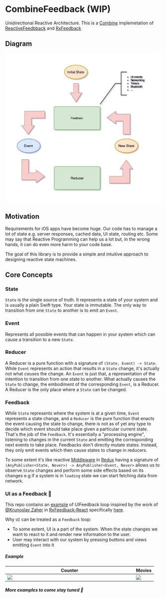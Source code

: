 # CombineFeedback (WIP)

Unidirectional Reactive Architecture. This is a [Combine](https://developer.apple.com/documentation/combine) implemetation of [ReactiveFeedbback](https://github.com/Babylonpartners/ReactiveFeedback) and [RxFeedback](https://github.com/kzaher/RxFeedback)

## Diagram

![](diagrams/ReactiveFeedback.jpg)

## Motivation

Requirements for iOS apps have become huge. Our code has to manage a lot of state e.g. server responses, cached data, UI state, routing etc. Some may say that Reactive Programming can help us a lot but, in the wrong hands, it can do even more harm to your code base.

The goal of this library is to provide a simple and intuitive approach to designing reactive state machines.

## Core Concepts

### State 

`State` is the single source of truth. It represents a state of your system and is usually a plain Swift type. Your state is immutable. The only way to transition from one `State` to another is to emit an `Event`.

### Event

Represents all possible events that can happen in your system which can cause a transition to a new `State`.

### Reducer 

A Reducer is a pure function with a signature of `(State, Event) -> State`. While `Event` represents an action that results in a `State` change, it's actually not what _causes_ the change. An `Event` is just that, a representation of the intention to transition from one state to another. What actually causes the `State` to change, the embodiment of the corresponding `Event`, is a Reducer. A Reducer is the only place where a `State` can be changed.

### Feedback

While `State` represents where the system is at a given time, `Event` represents a state change, and a `Reducer` is the pure function that enacts the event causing the state to change, there is not as of yet any type to decide which event should take place given a particular current state. That's the job of the `Feedback`. It's essentially a "processing engine", listening to changes in the current `State` and emitting the corresponding next events to take place. Feedbacks don't directly mutate states. Instead, they only emit events which then cause states to change in reducers.

To some extent it's like reactive [Middleware](https://redux.js.org/advanced/middleware) in [Redux](https://redux.js.org) having a signature of `(AnyPublisher<State, Never>) -> AnyPublisher<Event, Never>` allows us to observe `State` changes and perform some side effects based on its changes e.g if a system is in `loading` state we can start fetching data from network.



### UI as a Feedback 🤯

This repo contains an [example](CombineFeedbackUI/SwiftUIFeedback.swift) of UIFeedback loop inspired by the work of [@Krunoslav Zaher](https://twitter.com/KrunoslavZaher) in [RxFeedback-React](https://github.com/NoTests/RxFeedback-React) specifically [here](https://github.com/NoTests/RxFeedback-React/blob/master/src/index.ts#L37).

Why `UI` can be treated as a `Feedback` loop:

- To some extent, UI is a part of the system. When the state changes we want to react to it and render new information to the user.
- User may interact with our system by pressing buttons and views emitting `Event` into it

##### Example

| Counter | Movies |
| --- | --- |
|<img align="left" src="https://github.com/ivanvorobei/CombineFeedback/blob/master/diagrams/counter.gif" width="400"/> | <img align="left" src="https://github.com/ivanvorobei/CombineFeedback/blob/master/diagrams/movies.gif"/> |

##### More examples to come stay tuned 🚀
